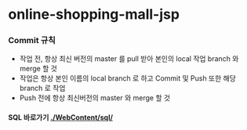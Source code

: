 # online-shopping-mall-jsp 
### Commit 규칙
 - 작업 전, 항상 최신 버전의 master 를 pull 받아 본인의 local 작업 branch 와 merge 할 것
 - 작업은 항상 본인 이름의 local branch 로 하고 Commit 및 Push 또한 해당 branch 로 작업 
 - Push 전에 항상 최신버전의 master 와 merge 할 것 

#### SQL 바로가기 [./WebContent/sql/](./WebContent/sql/)

